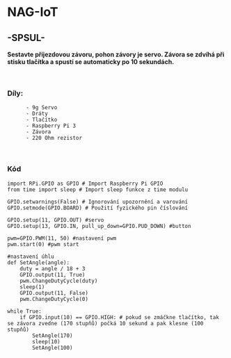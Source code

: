 # NAG-IoT
## -SPSUL-

**Sestavte příjezdovou závoru, pohon závory je servo. Závora se zdvíhá při stisku tlačítka a spustí se automaticky po 10 sekundách.**

<br>

### Díly:
          - 9g Servo
          - Dráty
          - Tlačítko
          - Raspberry Pi 3
          - Závora
          - 220 Ohm rezistor

<br>

### Kód

```
import RPi.GPIO as GPIO # Import Raspberry Pi GPIO 
from time import sleep # Import sleep funkce z time modulu

GPIO.setwarnings(False) # Ignorování upozornění a varování
GPIO.setmode(GPIO.BOARD) # Použití fyzického pin číslování

GPIO.setup(11, GPIO.OUT) #servo
GPIO.setup(13, GPIO.IN, pull_up_down=GPIO.PUD_DOWN) #button

pwm=GPIO.PWM(11, 50) #nastavení pwm
pwm.start(0) #pwm start

#nastavení úhlu
def SetAngle(angle):
    duty = angle / 18 + 3
    GPIO.output(11, True)
    pwm.ChangeDutyCycle(duty)
    sleep(1)
    GPIO.output(11, False)
    pwm.ChangeDutyCycle(0)
    
while True:
    if GPIO.input(10) == GPIO.HIGH: # pokud se zmáčkne tlačítko, tak se závora zvedne (170 stupňů) počká 10 sekund a pak klesne (100 stupňů)
        SetAngle(170)
        sleep(10)
        SetAngle(100)
    
```